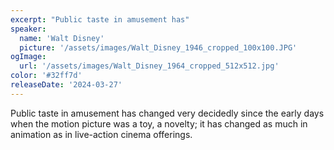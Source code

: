 ```yaml
---
excerpt: "Public taste in amusement has"
speaker:
  name: 'Walt Disney'
  picture: '/assets/images/Walt_Disney_1946_cropped_100x100.JPG'
ogImage:
  url: '/assets/images/Walt_Disney_1964_cropped_512x512.jpg'
color: '#32ff7d'
releaseDate: '2024-03-27'
---
```

Public taste in amusement has changed very decidedly since the early days when the motion picture was a toy, a novelty; it has changed as much in animation as in live-action cinema offerings.
